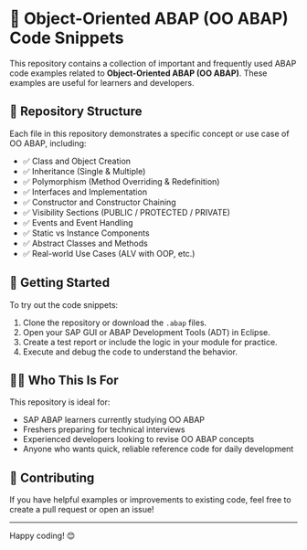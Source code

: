 # 📘 Object-Oriented ABAP (OO ABAP) Code Snippets

This repository contains a collection of important and frequently used ABAP code examples related to **Object-Oriented ABAP (OO ABAP)**. These examples are useful for learners and developers.

## 📂 Repository Structure

Each file in this repository demonstrates a specific concept or use case of OO ABAP, including:

- ✅ Class and Object Creation
- ✅ Inheritance (Single & Multiple)
- ✅ Polymorphism (Method Overriding & Redefinition)
- ✅ Interfaces and Implementation
- ✅ Constructor and Constructor Chaining
- ✅ Visibility Sections (PUBLIC / PROTECTED / PRIVATE)
- ✅ Events and Event Handling
- ✅ Static vs Instance Components
- ✅ Abstract Classes and Methods
- ✅ Real-world Use Cases (ALV with OOP, etc.)

## 🚀 Getting Started

To try out the code snippets:

1. Clone the repository or download the `.abap` files.
2. Open your SAP GUI or ABAP Development Tools (ADT) in Eclipse.
3. Create a test report or include the logic in your module for practice.
4. Execute and debug the code to understand the behavior.

## 🧑‍💻 Who This Is For

This repository is ideal for:

- SAP ABAP learners currently studying OO ABAP
- Freshers preparing for technical interviews
- Experienced developers looking to revise OO ABAP concepts
- Anyone who wants quick, reliable reference code for daily development

## 📝 Contributing

If you have helpful examples or improvements to existing code, feel free to create a pull request or open an issue!

---

Happy coding! 😊  



